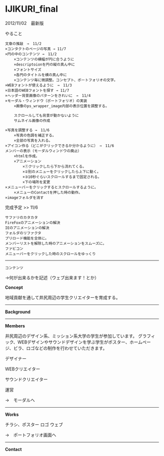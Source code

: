 IJIKURI_final
=============

2012/11/02　最新版

やること

	文章の推敲　→　11/2
	×コンタクトのページの写真 → 11/7
	×円の中のコンテンツ →　11/2
	 	×コンテンツの横幅が円に合うように
	 	×descriptoionを円の縦の真ん中に
	 	×フォントサイズ
	 	×各円のタイトルを横の真ん中に
	 	×コンテンツ毎に微調整。コンセプト、ポートフォリオの文字。
	×WEBフォントが使えるように　→　11/3
	×日本語のWEBフォントを探す → 11/7
	×ヘッダー背景画像のパターンをきれいに　→　11/4
	×モーダル・ウィンドウ（ポートフォリオ）の実装
		×画像のps_wrapper_image内部の表示位置を調整する。
		
		スクロールしても背景が動かないように
		サムネイル画像の作成
		
	×写真を調整する →　11/6
		×写真の色調を補正する。
		×全部の写真を入れる。
	×アイコン作る（どこがクリックできるか分かるように）　→　11/6
	メンバーの表示（モーダルウィンドウの廃止）
		×htmlを作成。
		×アニメーション
			×①クリックしたら下から流れてくる。
			×②別のメニューをクリックしたら上下に動く。
			×③10秒ぐらいスクロールするまで固定される。
			×下の場所を変更
	×メニューバーをクリックするとスクロールするように。
		×メニューのContactを押した時の動作。
	×imageフォルダを消す
	
完成予定 >> 11/6

	サファリのカタカタ
	FireFoxのアニメーションの解決
	IEのアニメーションの解決
	フォルダのリファクタ
	プリロード機能を全体に。
	メンバーリストを解除した時のアニメーションをスムーズに。
	ファビコン
	メニューバーをクリックした時のスクロールをゆっくり

---

`コンテンツ`

→何が出来るかを記述（ウェブ出来ます！とか）

**Concept**

地域貢献を通して井尻周辺の学生クリエイターを育成する。

----

**Background**

---

**Members**

井尻周辺のデザイン系、ミッション系大学の学生が参加しています。
グラフィック、WEBデザインやサウンドデザインを学ぶ学生がポスター、ホームページ、ビラ、ロゴなどの制作を行わせていただきます。

デザイナー

WEBクリエイター

サウンドクリエイター

運営

→　モーダルへ

---

**Works**

チラシ、ポスター
ロゴ
ウェブ

→　ポートフォリオ画面へ

---

**Contact**